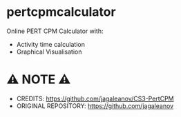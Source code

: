 # pertcpmcalculator
Online PERT CPM Calculator with:
- Activity time calculation
- Graphical Visualisation

# :warning: NOTE :warning:
- CREDITS: https://github.com/jagaleanov/CS3-PertCPM
- ORIGINAL REPOSITORY: https://github.com/jagaleanov

